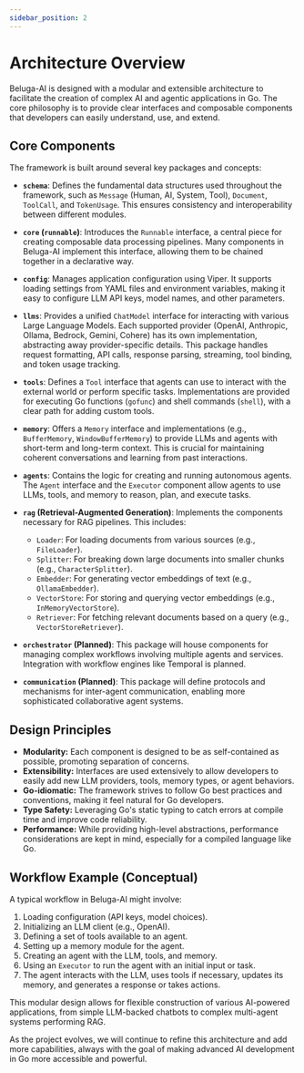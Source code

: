 ```yaml
---
sidebar_position: 2
---
```


# Architecture Overview

Beluga-AI is designed with a modular and extensible architecture to facilitate the creation of complex AI and agentic applications in Go. The core philosophy is to provide clear interfaces and composable components that developers can easily understand, use, and extend.

## Core Components

The framework is built around several key packages and concepts:

*   **`schema`**: Defines the fundamental data structures used throughout the framework, such as `Message` (Human, AI, System, Tool), `Document`, `ToolCall`, and `TokenUsage`. This ensures consistency and interoperability between different modules.

*   **`core` (`runnable`)**: Introduces the `Runnable` interface, a central piece for creating composable data processing pipelines. Many components in Beluga-AI implement this interface, allowing them to be chained together in a declarative way.

*   **`config`**: Manages application configuration using Viper. It supports loading settings from YAML files and environment variables, making it easy to configure LLM API keys, model names, and other parameters.

*   **`llms`**: Provides a unified `ChatModel` interface for interacting with various Large Language Models. Each supported provider (OpenAI, Anthropic, Ollama, Bedrock, Gemini, Cohere) has its own implementation, abstracting away provider-specific details. This package handles request formatting, API calls, response parsing, streaming, tool binding, and token usage tracking.

*   **`tools`**: Defines a `Tool` interface that agents can use to interact with the external world or perform specific tasks. Implementations are provided for executing Go functions (`gofunc`) and shell commands (`shell`), with a clear path for adding custom tools.

*   **`memory`**: Offers a `Memory` interface and implementations (e.g., `BufferMemory`, `WindowBufferMemory`) to provide LLMs and agents with short-term and long-term context. This is crucial for maintaining coherent conversations and learning from past interactions.

*   **`agents`**: Contains the logic for creating and running autonomous agents. The `Agent` interface and the `Executor` component allow agents to use LLMs, tools, and memory to reason, plan, and execute tasks.

*   **`rag` (Retrieval-Augmented Generation)**: Implements the components necessary for RAG pipelines. This includes:
    *   `Loader`: For loading documents from various sources (e.g., `FileLoader`).
    *   `Splitter`: For breaking down large documents into smaller chunks (e.g., `CharacterSplitter`).
    *   `Embedder`: For generating vector embeddings of text (e.g., `OllamaEmbedder`).
    *   `VectorStore`: For storing and querying vector embeddings (e.g., `InMemoryVectorStore`).
    *   `Retriever`: For fetching relevant documents based on a query (e.g., `VectorStoreRetriever`).

*   **`orchestrator` (Planned)**: This package will house components for managing complex workflows involving multiple agents and services. Integration with workflow engines like Temporal is planned.

*   **`communication` (Planned)**: This package will define protocols and mechanisms for inter-agent communication, enabling more sophisticated collaborative agent systems.

## Design Principles

*   **Modularity:** Each component is designed to be as self-contained as possible, promoting separation of concerns.
*   **Extensibility:** Interfaces are used extensively to allow developers to easily add new LLM providers, tools, memory types, or agent behaviors.
*   **Go-idiomatic:** The framework strives to follow Go best practices and conventions, making it feel natural for Go developers.
*   **Type Safety:** Leveraging Go's static typing to catch errors at compile time and improve code reliability.
*   **Performance:** While providing high-level abstractions, performance considerations are kept in mind, especially for a compiled language like Go.

## Workflow Example (Conceptual)

A typical workflow in Beluga-AI might involve:

1.  Loading configuration (API keys, model choices).
2.  Initializing an LLM client (e.g., OpenAI).
3.  Defining a set of tools available to an agent.
4.  Setting up a memory module for the agent.
5.  Creating an agent with the LLM, tools, and memory.
6.  Using an `Executor` to run the agent with an initial input or task.
7.  The agent interacts with the LLM, uses tools if necessary, updates its memory, and generates a response or takes actions.

This modular design allows for flexible construction of various AI-powered applications, from simple LLM-backed chatbots to complex multi-agent systems performing RAG.

As the project evolves, we will continue to refine this architecture and add more capabilities, always with the goal of making advanced AI development in Go more accessible and powerful.

